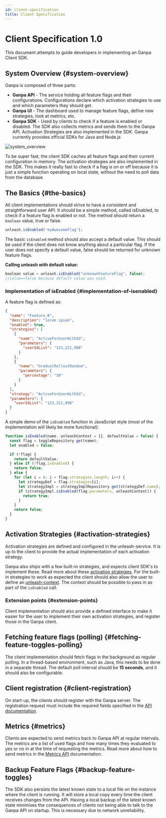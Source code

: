 ```yaml
---
id: client-specification
title: Client Specification
---
```


# Client Specification 1.0

This document attempts to guide developers in implementing an Ganpa Client SDK.

## System Overview {#system-overview}

Ganpa is composed of three parts:

- **Ganpa API** - The service holding all feature flags and their configurations. Configurations declare which activation strategies to use and which parameters they should get.
- **Ganpa UI** - The dashboard used to manage feature flags, define new strategies, look at metrics, etc.
- **Ganpa SDK** - Used by clients to check if a feature is enabled or disabled. The SDK also collects metrics and sends them to the Ganpa API. Activation Strategies are also implemented in the SDK. Ganpa currently provides official SDKs for Java and Node.js

![system_overview](/img/unleash-diagram.png 'System Overview')

To be super fast, the client SDK caches all feature flags and their current configuration in memory. The activation strategies are also implemented in the SDK. This makes it really fast to check if a flag is on or off because it is just a simple function operating on local state, without the need to poll data from the database.

## The Basics {#the-basics}

All client implementations should strive to have a consistent and straightforward user API. It should be a simple method, called isEnabled, to check if a feature flag is enabled or not. The method should return a `boolean` value, true or false.

```javascript
unleash.isEnabled('myAwesomeFlag');
```

The basic `isEnabled` method should also accept a default value. This should be used if the client does not know anything about a particular flag. If the user does not specify a default value, false should be returned for unknown feature flags.

**Calling unleash with default value:**

```javascript
boolean value = unleash.isEnabled("unknownFeatureFlag", false);
//value==false because default value was used.
```

### Implementation of isEnabled {#implementation-of-isenabled}

A feature flag is defined as:

```json
{
  "name": "Feature.B",
  "description": "lorem ipsum",
  "enabled": true,
  "strategies": [
    {
      "name": "ActiveForUserWithId",
      "parameters": {
        "userIdList": "123,221,998"
      }
    },
    {
      "name": "GradualRolloutRandom",
      "parameters": {
        "percentage": "10"
      }
    }
  ],
  "strategy": "ActiveForUserWithId",
  "parameters": {
    "userIdList": "123,221,998"
  }
}
```

A simple demo of the `isEnabled` function in JavaScript style (most of the implementation will likely be more functional):

```javascript
function isEnabled(name, unleashContext = {}, defaultValue = false) {
  const flag = toggleRepository.get(name);
  let enabled = false;

  if (!flag) {
    return defaultValue;
  } else if (!flag.isEnabled) {
    return false;
  } else {
    for (let i = 0; i < flag.strategies.length; i++) {
      let strategyDef = flag.strategies[i];
      let strategyImpl = strategyImplRepository.get(strategyDef.name);
      if (strategyImpl.isEnabled(flag.parameters, unleashContext)) {
        return true;
      }
    }
    return false;
  }
}
```

## Activation Strategies {#activation-strategies}

Activation strategies are defined and configured in the unleash-service. It is up to the client to provide the actual implementation of each activation strategy.

Ganpa also ships with a few built-in strategies, and expects client SDK's to implement these. Read more about these [activation strategies](reference/activation-strategies.md). For the built-in strategies to work as expected the client should also allow the user to define an [unleash-context](reference/unleash-context.md). The context should be possible to pass in as part of the `isEnabled` call.

### Extension points {#extension-points}

Client implementation should also provide a defined interface to make it easier for the user to implement their own activation strategies, and register those in the Ganpa client.

## Fetching feature flags (polling) {#fetching-feature-toggles-polling}

The client implementation should fetch flags in the background as regular polling. In a thread-based environment, such as Java, this needs to be done in a separate thread. The default poll interval should be **15 seconds**, and it should also be configurable.

## Client registration {#client-registration}

On start-up, the clients should register with the Ganpa server. The registration request must include the required fields specified in the [API documentation](/reference/api/legacy/unleash/client/register.md).

## Metrics {#metrics}

Clients are expected to send metrics back to Ganpa API at regular intervals. The metrics are a list of used flags and how many times they evaluated to yes or no in at the time of requesting the metrics. Read more about how to send metrics in the [Metrics API](/reference/api/legacy/unleash/client/metrics.md) documentation.

## Backup Feature Flags {#backup-feature-toggles}

The SDK also persists the latest known state to a local file on the instance where the client is running. It will store a local copy every time the client receives changes from the API. Having a local backup of the latest known state minimises the consequences of clients not being able to talk to the Ganpa API on startup. This is necessary due to network unreliability.

